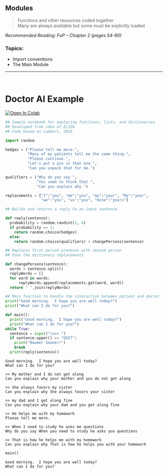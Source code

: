 ## Modules
> Functions and other resources coded together  
> Many are always available but some must be explicitly loaded  

*Recommended Reading:  FoP – Chapter 2 (pages 54-60)*  

### Topics:
* Import conventions
* The Main Module


---

<br>

# Doctor AI Example

<a href="https://colab.research.google.com/github/BoomerPython/Week_2/blob/main/DSA_BoomerPython_Week2_DoctorProgram.ipynb" target="_parent"><img src="https://colab.research.google.com/assets/colab-badge.svg" alt="Open In Colab"/></a>


```python
## Sample notebook for exploring functions, lists, and dictionaries
## Developed from idea of ELIZA
## Code based on Lambert, 2019

```


```python
import random
```


```python
hedges = ("Please tell me more.",
          "Many of my patients tell me the same thing.",
          "Please continue.",
          "Let's put a pin in that one.",
          "Can you unpack that for me.")

```


```python
qualifiers = ("Why do you say ",
              "You seem to think that ",
              "Can you explain why ")

```


```python
replacements = {"I":"you", "me":"you", "my":"your", "My":"your", 
                "we":"you", "us":"you", "mine":"yours"}

```


```python
## Builds and returns a reply to an input sentence

def reply(sentence):
  probability = random.randint(1, 4)
  if probability == 1:
    return random.choice(hedges)
  else:
    return random.choice(qualifiers) + changePersons(sentence)

```


```python
## Replaces first person pronouns with second person
## Uses the dictionary replacements

def changePersons(sentence):
  words = sentence.split()
  replyWords = []
  for word in words:
      replyWords.append(replacements.get(word, word))
  return " ".join(replyWords)
```


```python
## Main function to handle the interaction between patient and doctor
print("Good morning.  I hope you are well today?")
print("What can I do for you?")

def main():
  print("Good morning.  I hope you are well today?")
  print("What can I do for you?")
while True:
  sentence = input("\n>> ")
  if sentence.upper() == "QUIT":
    print("Boomer Sooner!")
    break
  print(reply(sentence))
```

    Good morning.  I hope you are well today?
    What can I do for you?
    
    >> My mother and I do not get along
    Can you explain why your mother and you do not get along
    
    >> She always favors my sister
    Can you explain why She always favors your sister
    
    >> my dad and I get along fine
    Can you explain why your dad and you get along fine
    
    >> He helps me with my homework
    Please tell me more.
    
    >> When I need to study he asks me questions
    Why do you say When you need to study he asks you questions
    
    >> That is how he helps me with my homework
    Can you explain why That is how he helps you with your homework
    


```python
main()

```

    Good morning.  I hope you are well today?
    What can I do for you?
    

